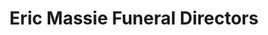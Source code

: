 ---
title: "Eric Massie Funeral Directors"
url: /inverurie/eric-massie-funeral-directors/
shop: Bestattungen
---